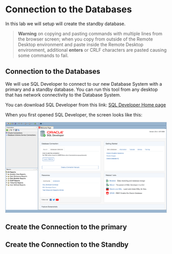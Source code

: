 # Connection to the Databases

In this lab we will setup will create the standby database.


> **Warning** on copying and pasting commands with multiple lines from the browser screen; when you copy from outside of the Remote Desktop environment and paste inside the Remote Desktop environment, additional **enters** or CRLF characters are pasted causing some commands to fail. 


## Connection to the Databases

We will use SQL Developer to connect to our new Database System with a primary and a standby database. 
You can run this tool from any desktop that has network connectivity to the Database System.

You can download SQL Developer from this link: [SQL Developer Home page](https://www.oracle.com/be/database/technologies/appdev/sqldeveloper-landing.html) 

When you first opened SQL Developer, the screen looks like this:

![](./images/DB_connection_01.png)

## Create the Connection to the primary ##



## Create the Connection to the Standby ##

